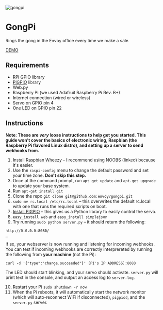 ![gongpi](http://wellsosaur.us/YIA6/Untitled%20Sketch_bb.png)

# GongPi

Rings the gong in the Envoy office every time we make a sale.

[DEMO](http://wellsosaur.us/YFfX)

## Requirements

* RPi GPIO library
* [PIGPIO](http://abyz.co.uk/rpi/pigpio/) library
* Web.py
* Raspberry Pi (we used Adafruit Raspberry Pi Rev. B+)
* Internet connection (wired or wireless)
* Servo on GPIO pin 4
* One LED on GPIO pin 22

## Instructions

**Note: These are *very* loose instructions to help get you started. This guide won't cover the basics of electronic wiring, Raspbian (the Raspberry Pi flavored Linux distro), and setting up a server to send webhooks from.**

1. Install [Raspbian Wheezy](http://www.raspberrypi.org/help/noobs-setup/) – I recommend using NOOBS (linked) because it's easier.
2. Use the `raspi-config` menu to change the default password and set your time zone. **Don't skip this step.**
3. Once at the command prompt, run `apt get update` and `apt-get upgrade` to update your base system.
4. Run `apt-get install git`
5. Clone the repo `git clone git@github.com:envoy/gongpi.git`
6. `sudo mv rc.local /etc/rc.local` – this overwrites the default rc.local with one that runs the required scripts on boot.
7. [Install PIGPIO](http://abyz.co.uk/rpi/pigpio/download.html) – this gives us a Python library to easily control the servo.
8. `easy_install web` and `easy_install simplejson`
9. Try running `sudo python server.py` – it should return the following:

  ```
  http://0.0.0.0:8080/
  _
  ```

  If so, your webserver is now running and listening for incoming webhooks. You can test if incoming webhooks are correctly interprereted by running the following from **your machine** (not the Pi):

  ```
  curl -d '{"type":"charge.succeeded"}' [PI's IP ADDRESS]:8080
  ```

  The LED should start blinking, and your servo should activate. `server.py` will print text in the console, and output an access log to `server.log`.

10. Restart your Pi `sudo shutdown -r now`
11. When the Pi reboots, it will automatically start the network monitor (which will auto-reconnect WiFi if disconnected), `pigpiod`, and the `server.py` server.
